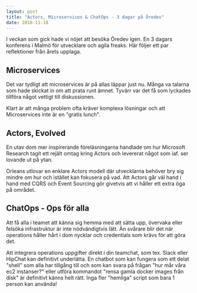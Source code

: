 ```yaml
---
layout: post
title: "Actors, Microservices & ChatOps - 3 dagar på Öredev"
date: 2016-11-18
---
```

I veckan som gick hade vi nöjet att besöka Öredev igen. En 3 dagars konferens i Malmö för utvecklare och agila freaks. Här följer ett par reflektioner från årets upplaga.

<!--more-->

## Microservices
Det var tydligt att microservices är på allas läppar just nu. Många va talarna som hade skickat in om att prata runt ämnet. Tyvärr var det få som lyckades tillföra något vettigt till diskussionen.

Klart är att många problem ofta kräver komplexa lösningar och att Microservices inte är en "gratis lunch".

## Actors, Evolved
En utav dom mer inspirerande föreläsningarna handlade om hur Microsoft Research tagit ett rejält omtag kring Actors och levererat något som iaf. ser lovande ut på ytan.

Orleans utlovar en enklare Actors modell där utvecklarna behöver bry sig mindre om hur och istället kan fokusera på vad. Att Actors går väl hand i hand med CQRS och Event Sourcing gör givetvis att vi håller ett extra öga på området.

## ChatOps - Ops för alla
Att få alla i teamet att känna sig hemma med att sätta upp, övervaka eller felsöka infrastruktur är inte nödvändigtvis lätt. Än svårare blir det när operations håller hårt i dom nycklar och credentials som krävs för att göra det.

Att integrera operations uppgifter direkt i din teamchat, som tex. Slack eller HipChat kan definitivt underlätta. En chatbot som kan fungera som ett delat "shell" som alla har tillgång till och som kan svara på frågan "hur mår våra ec2 instanser?" eller utföra kommandot "rensa gamla docker images från disk" är definitivt känns helt rätt. Inga fler "hemliga" script som bara 1 person kan använda!

